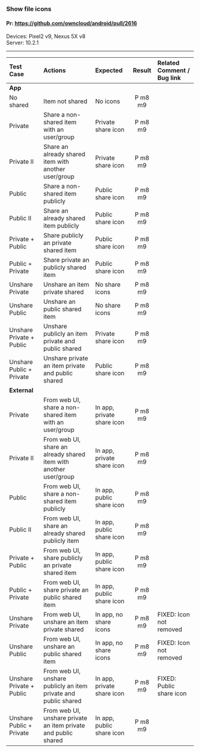 ###  Show file icons

#### Pr: https://github.com/owncloud/android/pull/2616

Devices: Pixel2 v9, Nexus 5X v8 <br>
Server: 10.2.1

---

 
| Test Case | Actions | Expected | Result | Related Comment / Bug link | 
| :-------- | :------- | :----- | :-----: | :-------------------------
|**App**||||||
| No shared | Item not shared   | No icons | P m8 m9 |  |  |
| Private | Share a non-shared item with an user/group  | Private share icon | P m8 m9 |  |  |
| Private II | Share an already shared item with another user/group  | Private share icon  | P m8 m9 |  |  |  |
| Public | Share a non-shared item publicly | Public share icon | P m8 m9 |  |  |  |
| Public II | Share an already shared item publicly | Public share icon | P m8 m9 |  |  |  |
| Private + Public | Share publicly an private shared item | Public share icon | P m8 m9 |  |  |  |
| Public + Private | Share private an publicly shared item | Public share icon | P m8 m9 |  |  |  |
| Unshare Private | Unshare an item private shared | No share icons | P m8 m9 |  |  |  |
| Unshare Public | Unshare an public shared item | No share icons | P m8 m9 |  |  |  |
| Unshare Private + Public | Unshare publicly an item private and public shared  | Private share icon | P m8 m9 |  |  |  |
| Unshare Public + Private | Unshare private an item private and public shared  | Public share icon | P m8 m9 |  |  |  |
|**External**||||||
| Private | From web UI, share a non-shared item with an user/group  | In app, private share icon | P m8 m9 |  |  |
| Private II | From web UI, share an already shared item with another user/group  | In app, private share icon  | P m8 m9 |  |  |  |
| Public | From web UI, share a non-shared item publicly | In app, public share icon | P m8 m9 |  |  |  |
| Public II | From web UI, share an already shared publicly item | In app, public share icon | P m8 m9 |  |  |  |
| Private + Public | From web UI, share publicly an private shared item | In app, public share icon | P m8 m9 |  |  |  |
| Public + Private | From web UI, share private an public shared item | In app, public share icon | P m8 m9 |  |  |  |
| Unshare Private | From web UI, unshare an item private shared | In app, no share icons | P m8 m9 | FIXED: Icon not removed |  |  |
| Unshare Public | From web UI, unshare an public shared item | In app, no share icons | P m8 m9 | FIXED: Icon not removed |  |  |
| Unshare Private + Public | From web UI, unshare publicly an item private and public shared  | In app, private share icon | P m8 m9 | FIXED: Public share icon |  |  |
| Unshare Public + Private | From web UI, unshare private an item private and public shared  | In app, public share icon | P m8 m9  |  |  |  |